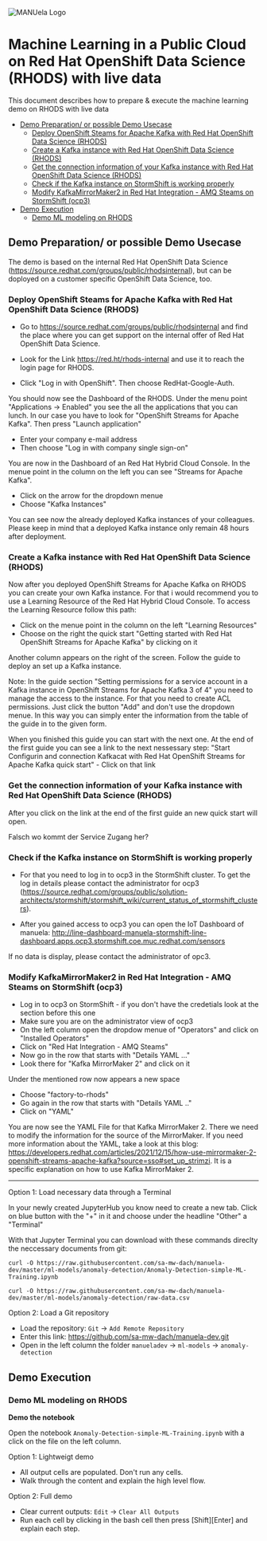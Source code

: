 ![MANUela Logo](./images/logo.png)

# Machine Learning in a Public Cloud on Red Hat OpenShift Data Science (RHODS) with live data<!-- omit in toc -->
This document describes how to prepare & execute the machine learning demo on RHODS with live data

- [Demo Preparation/ or possible Demo Usecase](#demo-preparation-or-possible-demo-usecase)
  - [Deploy OpenShift Steams for Apache Kafka with Red Hat OpenShift Data Science (RHODS)](#deploy-openshift-steams-for-apache-kafka-with-red-hat-openshift-data-science-rhods)
  - [Create a Kafka instance with Red Hat OpenShift Data Science (RHODS)](#create-a-kafka-instance-with-red-hat-openshift-data-science-rhods)
  - [Get the connection information of your Kafka instance with Red Hat OpenShift Data Science (RHODS)](#get-the-connection-information-of-your-kafka-instance-with-red-hat-openshift-data-science-rhods)
  - [Check if the Kafka instance on StormShift is working properly](#check-if-the-kafka-instance-on-stormshift-is-working-properly)
  - [Modify KafkaMirrorMaker2 in Red Hat Integration - AMQ Steams on StormShift (ocp3)](#modify-kafkamirrormaker2-in-red-hat-integration---amq-steams-on-stormshift-ocp3)
- [Demo Execution](#demo-execution)
  - [Demo ML modeling on RHODS](#demo-ml-modeling-on-rhods)

## Demo Preparation/ or possible Demo Usecase

The demo is based on the internal Red Hat OpenShift Data Science (https://source.redhat.com/groups/public/rhodsinternal), but can be doployed on a customer specific OpenShift Data Science, too.

### Deploy OpenShift Steams for Apache Kafka with Red Hat OpenShift Data Science (RHODS)

- Go to https://source.redhat.com/groups/public/rhodsinternal and find the place where you can get support on the internal offer of Red Hat OpenShift Data Science.

- Look for the Link https://red.ht/rhods-internal and use it to reach the login page for RHODS.

- Click "Log in with OpenShift". Then choose RedHat-Google-Auth.

You should now see the Dashboard of the RHODS. Under the menu point "Applications -> Enabled" you see the all the applications that you can lunch. 
In our case you have to look for "OpenShift Streams for Apache Kafka". Then press "Launch application"

- Enter your company e-mail address
- Then choose "Log in with company single sign-on"
  
You are now in the Dashboard of an Red Hat Hybrid Cloud Console. In the menue point in the column on the left you can see "Streams for Apache Kafka". 
- Click on the arrow for the dropdown menue
- Choose "Kafka Instances"

You can see now the already deployed Kafka instances of your colleagues. Please keep in mind that a deployed Kafka instance only remain 48 hours after deployment.

### Create a Kafka instance with Red Hat OpenShift Data Science (RHODS)

Now after you deployed OpenShift Streams for Apache Kafka on RHODS you can create your own Kafka instance.
For that i would recommend you to use a Learning Resource of the Red Hat Hybrid Cloud Console.
To access the Learning Resource follow this path:
- Click on the menue point in the column on the left "Learning Resources"
- Choose on the right the quick start "Getting started with Red Hat OpenShift Streams for Apache Kafka" by clicking on it

Another column appears on the right of the screen. Follow the guide to deploy an set up a Kafka instance.

Note: In the guide section "Setting permissions for a service account in a Kafka instance in OpenShift Streams for Apache Kafka 3 of 4" you need to manage the access to the instance. For that you need to create ACL permissions. Just click the button "Add" and don't use the dropdown menue. In this way you can simply enter the information from the table of the guide in to the given form.

When you finished this guide you can start with the next one. At the end of the first guide you can see a link to the next nessessary step: "Start Configurin and connection Kafkacat with Red Hat OpenShift Streams for Apache Kafka quick start" - Click on that link

### Get the connection information of your Kafka instance with Red Hat OpenShift Data Science (RHODS)

After you click on the link at the end of the first guide an new quick start will open.

Falsch wo kommt der Service Zugang her?

### Check if the Kafka instance on StormShift is working properly

- For that you need to log in to ocp3 in the StormShift cluster. To get the log in details please contact the administrator for ocp3 (https://source.redhat.com/groups/public/solution-architects/stormshift/stormshift_wiki/current_status_of_stormshift_clusters).

- After you gained access to ocp3 you can open the IoT Dashboard of manuela: http://line-dashboard-manuela-stormshift-line-dashboard.apps.ocp3.stormshift.coe.muc.redhat.com/sensors

If no data is display, please contact the administrator of opc3.

### Modify KafkaMirrorMaker2 in Red Hat Integration - AMQ Steams on StormShift (ocp3)

- Log in to ocp3 on StormShift - if you don't have the credetials look at the section before this one
- Make sure you are on the administrator view of ocp3
- On the left column open the dropdow menue of "Operators" and click on "Installed Operators"
- Click on "Red Hat Integration - AMQ Steams"
- Now go in the row that starts with "Details YAML ..."
- Look there for "Kafka MirrorMaker 2" and click on it
  
Under the mentioned row now appears a new space
- Choose "factory-to-rhods"
- Go again in the row that starts with "Details YAML .."
- Click on "YAML"
  
You are now see the YAML File for that Kafka MirrorMaker 2. There we need to modify the information for the source of the MirrorMaker. If you need more information about the YAML, take a look at this blog: https://developers.redhat.com/articles/2021/12/15/how-use-mirrormaker-2-openshift-streams-apache-kafka?source=sso#set_up_strimzi. It is a specific explanation on how to use Kafka MirrorMaker 2.





___________________________
Option 1: Load necessary data through a Terminal

In your newly created JupyterHub you know need to create a new tab. Click on blue button with the "+" in it and choose under the headline "Other" a "Terminal"

With that Jupyter Terminal you can download with these commands direclty the neccessary documents from git:
```
curl -O https://raw.githubusercontent.com/sa-mw-dach/manuela-dev/master/ml-models/anomaly-detection/Anomaly-Detection-simple-ML-Training.ipynb

curl -O https://raw.githubusercontent.com/sa-mw-dach/manuela-dev/master/ml-models/anomaly-detection/raw-data.csv
```

Option 2: Load a Git repository

- Load the repository: ```Git``` -> ```Add Remote Repository```
- Enter this link: https://github.com/sa-mw-dach/manuela-dev.git
- Open in the left column the folder ```manueladev``` -> ```ml-models``` -> ```anomaly-detection``` 

## Demo Execution

### Demo ML modeling on RHODS

**Demo the notebook**

Open the notebook ```Anomaly-Detection-simple-ML-Training.ipynb``` with a click on the file on the left column.

Option 1: Lightweigt demo
- All output cells are populated. Don't run any cells. 
- Walk through the content and explain the high level flow.

Option 2: Full demo
- Clear current outputs: ```Edit``` -> ```Clear All Outputs```
- Run each cell by clicking in the bash cell then press \[Shift]\[Enter] and explain each step.

